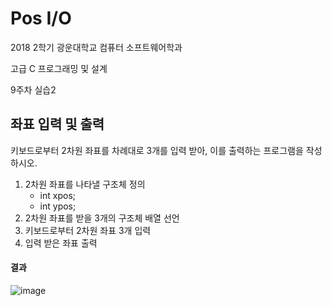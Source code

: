 # Pos I/O

2018 2학기 광운대학교 컴퓨터 소프트웨어학과

고급 C 프로그래밍 및 설계

9주차 실습2

## 좌표 입력 및 출력

키보드로부터 2차원 좌표를 차례대로 3개를 입력 받아, 이를 출력하는 프로그램을 작성하시오.

1. 2차원 좌표를 나타낼 구조체 정의
   - int xpos;
   - int ypos;
2. 2차원 좌표를 받을 3개의 구조체 배열 선언
3. 키보드로부터 2차원 좌표 3개 입력
4. 입력 받은 좌표 출력

#### 결과

![image](https://user-images.githubusercontent.com/36066656/49717081-3689da80-fc99-11e8-8cfa-ee030cb15a57.png)